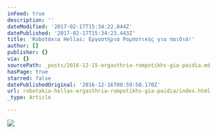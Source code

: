 ```yaml
---
inFeed: true
description: ''
dateModified: '2017-02-17T15:34:22.844Z'
datePublished: '2017-02-17T15:34:23.443Z'
title: 'Robotάκια Hellas: Εργαστήρια Ρομποτικής για παιδιά!'
author: []
publisher: {}
via: {}
sourcePath: _posts/2016-12-15-ergasthria-rompotikhs-gia-paidia.md
hasPage: true
starred: false
datePublishedOriginal: '2016-12-16T00:59:50.170Z'
url: robotakia-hellas-ergasthria-rompotikhs-gia-paidia/index.html
_type: Article

---
```

![](https://the-grid-user-content.s3-us-west-2.amazonaws.com/cea79128-9eb0-471a-80f5-754c3cff4c2b.gif)